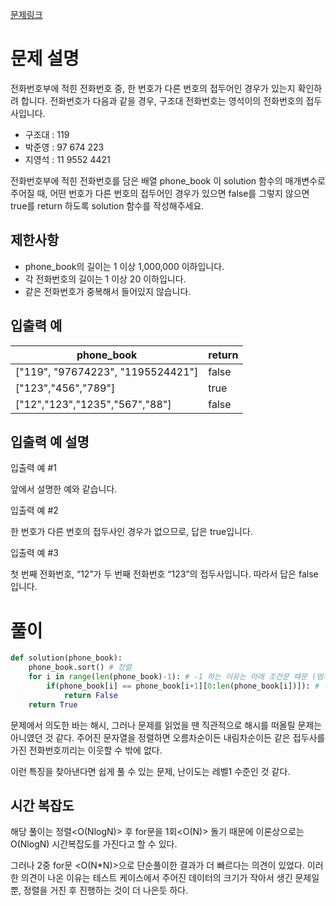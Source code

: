 [문제링크](https://programmers.co.kr/learn/courses/30/lessons/42577)

# 문제 설명

전화번호부에 적힌 전화번호 중, 한 번호가 다른 번호의 접두어인 경우가 있는지 확인하려 합니다.
전화번호가 다음과 같을 경우, 구조대 전화번호는 영석이의 전화번호의 접두사입니다.

 * 구조대 : 119
 * 박준영 : 97 674 223
 * 지영석 : 11 9552 4421
 
전화번호부에 적힌 전화번호를 담은 배열 phone_book 이 solution 함수의 매개변수로 주어질 때, 어떤 번호가 다른 번호의 접두어인 경우가 있으면 false를 그렇지 않으면 true를 return 하도록 solution 함수를 작성해주세요.



**제한사항**
---------

 * phone_book의 길이는 1 이상 1,000,000 이하입니다.
 * 각 전화번호의 길이는 1 이상 20 이하입니다.
 * 같은 전화번호가 중복해서 들어있지 않습니다.



**입출력 예**
-------------
phone_book	| return
---|---
["119", "97674223", "1195524421"] | false
["123","456","789"]	| true
["12","123","1235","567","88"]	| false




**입출력 예 설명**
--------------
입출력 예 #1

앞에서 설명한 예와 같습니다.

입출력 예 #2

한 번호가 다른 번호의 접두사인 경우가 없으므로, 답은 true입니다.

입출력 예 #3

첫 번째 전화번호, “12”가 두 번째 전화번호 “123”의 접두사입니다. 따라서 답은 false입니다.



# 풀이
```python
def solution(phone_book):
    phone_book.sort() # 정렬
    for i in range(len(phone_book)-1): # -1 하는 이유는 아래 조건문 때문 (범위 이탈 방지)
        if(phone_book[i] == phone_book[i+1][0:len(phone_book[i])]): # 정렬 후 바로 옆 문자열끼리만 비교 하면 됨
            return False
    return True 
```
        
문제에서 의도한 바는 해시, 그러나 문제를 읽었을 땐 직관적으로 해시를 떠올릴 문제는 아니였던 것 같다.
주어진 문자열을 정렬하면 오름차순이든 내림차순이든 같은 접두사를 가진 전화번호끼리는 이웃할 수 밖에 없다.

이런 특징을 찾아낸다면 쉽게 풀 수 있는 문제, 난이도는 레벨1 수준인 것 같다.


**시간 복잡도**
------------------------

해당 풀이는 정렬<O(NlogN)> 후 for문을 1회<O(N)> 돌기 때문에 이론상으로는
O(NlogN) 시간복잡도를 가진다고 할 수 있다.

그러나 2중 for문 <O(N*N)>으로 단순풀이한 결과가 더 빠르다는 의견이 있었다.
이러한 의견이 나온 이유는 테스트 케이스에서 주어진 데이터의 크기가 작아서 생긴 문제일 뿐, 정렬을 거친 후 진행하는 것이 더 나은듯 하다. 

 
 


